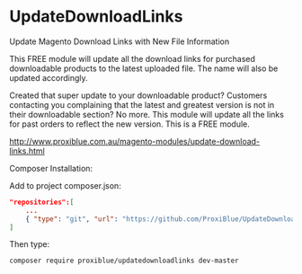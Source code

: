 UpdateDownloadLinks
===================

Update Magento Download Links with New File Information

This FREE module will update all the download links for purchased downloadable products to the latest uploaded file.
The name will also be updated accordingly.

Created that super update to your downloadable product? Customers contacting you complaining that the latest and greatest version is not in their downloadable section? No more. This module will update all the links for past orders to reflect the new version. This is a FREE module.

http://www.proxiblue.com.au/magento-modules/update-download-links.html

Composer Installation:

Add to project composer.json:
```json
"repositories":[
    ...
    { "type": "git", "url": "https://github.com/ProxiBlue/UpdateDownloadLinks.git"}
]
```

Then type:
```sh
composer require proxiblue/updatedownloadlinks dev-master
```
